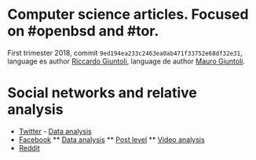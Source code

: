 # Computer science articles. Focused on #openbsd and #tor. 

First trimester 2018, commit `9ed194ea233c2463ea0ab471f33752e68df32e31`, language es author [Riccardo Giuntoli](https://twitter.com/taglio), language de author [Mauro Giuntoli](https://twitter.com/GiuntoliMauro).

# Social networks and relative analysis

* [Twitter](https://twitter.com/taglio) - [Data analysis](https://docs.google.com/spreadsheets/d/1Sum_ydEv0S3XIvzEXIAqiPWBBh-K_jCSM17W0Yr_qZ8/edit?usp=sharing)
* [Facebook](https://facebook.com/noplaceaddress)
** [Data analysis](https://docs.google.com/spreadsheets/d/1K3gHaabmt_VO-aGvGM2TjsMchLK_cd3NKr5P8-p6Evo/edit?usp=sharing)
** [Post level](https://docs.google.com/spreadsheets/d/1S_rVy8OUXRi3mpqNkslENMQGdfhfIrlEi12Bpvml9V8/edit?usp=sharing)
** [Video analysis](https://docs.google.com/spreadsheets/d/1SahPc2rq29zn19FTCqFXVKf81_XZhkjt3g6140QzPIs/edit?usp=sharing)
* [Reddit](https://www.reddit.com/user/redeltaglio)




